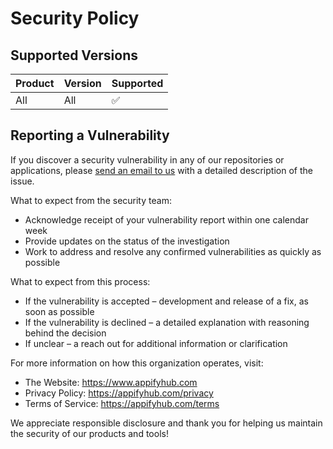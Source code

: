 # Security Policy

## Supported Versions

| Product | Version | Supported          |
| ------- | ------- | ------------------ |
|   All   |   All   | :white_check_mark: |

## Reporting a Vulnerability

If you discover a security vulnerability in any of our repositories or applications,
please [send an email to us](mailto:security@appifyhub.com) with a detailed description of the issue.

What to expect from the security team:
  - Acknowledge receipt of your vulnerability report within one calendar week
  - Provide updates on the status of the investigation
  - Work to address and resolve any confirmed vulnerabilities as quickly as possible

What to expect from this process:
  - If the vulnerability is accepted – development and release of a fix, as soon as possible
  - If the vulnerability is declined – a detailed explanation with reasoning behind the decision
  - If unclear – a reach out for additional information or clarification

For more information on how this organization operates, visit:
  - The Website: https://www.appifyhub.com
  - Privacy Policy: https://appifyhub.com/privacy
  - Terms of Service: https://appifyhub.com/terms

We appreciate responsible disclosure and thank you for helping us maintain the security of our products and tools!
